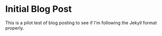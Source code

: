 # Initial Blog Post

This is a pilot test of blog posting to see if I'm following the Jekyll format properly.
